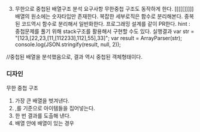 3. 무한으로 중첩된 배열구조 분석
요구사항
무한중첩 구조도 동작하게 한다. [[[[[]]]]]
배열의 원소에는 숫자타입만 존재한다.
복잡한 세부로직은 함수로 분리해본다.
중복된 코드역시 함수로 분리해서 일반화한다.
프로그래밍 설계를 같이 PR한다.
hint : 중첩문제를 풀기 위해 stack구조를 활용해서 구현할 수도 있다.
실행결과
var str = "[123,[22,23,[11,[112233],112],55],33]";
var result = ArrayParser(str);
console.log(JSON.stringify(result, null, 2)); 

//중첩된 배열을 분석했음으로, 결과 역시 중첩된 객체형태이다.


### 디자인 

무한 중첩 구조 

1. 가장 큰 배열을 벗겨낸다. 
2. ,를 기준으로 아이템들을 집어넣는다. 
3. 한 번 결과를 도출해 낸다. 
4. 배열 안에 배열이 있는 경우 

